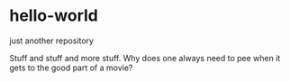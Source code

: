 # hello-world
just another repository

Stuff and stuff and more stuff. Why does one always need to pee when it gets to the good part of a movie?
